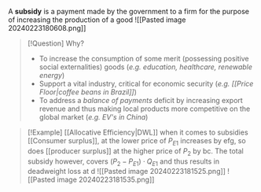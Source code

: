 A **subsidy** is a payment made by the government to a firm for the purpose of increasing the production of a good
![[Pasted image 20240223180608.png]]

> [!Question] Why?
> - To increase the consumption of some merit (possessing positive social externalities) goods (*e.g. education, healthcare, renewable energy*)
> - Support a vital industry, critical for economic security (*e.g. [[Price Floor|coffee beans in Brazil]]*)
> - To address a *balance of payments* deficit by increasing export revenue and thus making local products more competitive on the global market (*e.g. EV's in China*)


> [!Example] [[Allocative Efficiency|DWL]] when it comes to subsidies
> [[Consumer surplus]], at the lower price of $P_{E1}$ increases by $\text{efg}$, so does [[producer surplus]] at the higher price of $P_{2}$ by $\text{bc}$. The total subsidy however, covers $(P_2-P_{E1})\cdot Q_{E1}$ and thus results in deadweight loss at $\text{d}$
> ![[Pasted image 20240223181525.png]]
> ![[Pasted image 20240223181535.png]]


